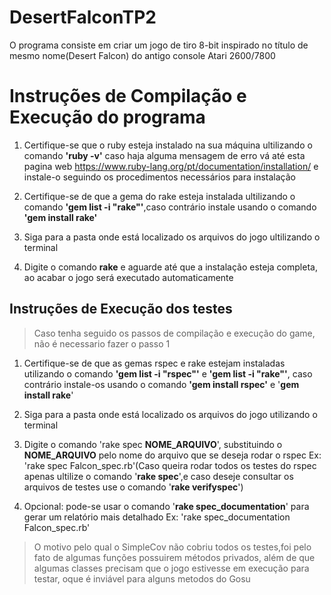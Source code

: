 # DesertFalconTP2
O programa consiste em criar um jogo de tiro 8-bit inspirado no título de mesmo nome(Desert Falcon) do antigo console Atari 2600/7800

# Instruções de Compilação e Execução do programa
1. Certifique-se que o ruby esteja instalado na sua máquina ultilizando o comando <b>'ruby -v'</b> caso haja alguma mensagem de erro vá até esta pagina web https://www.ruby-lang.org/pt/documentation/installation/ e instale-o seguindo os procedimentos necessários para instalação

2. Certifique-se de que a gema do rake esteja instalada ultilizando o comando <b>'gem list -i "rake"'</b>,caso contrário instale usando o comando <b>'gem install rake'</b>

3. Siga para a pasta onde está localizado os arquivos do jogo ultilizando o terminal

4. Digite o comando <b>rake</b> e aguarde até que a instalação esteja completa, ao acabar o jogo será executado automaticamente

## Instruções de Execução dos testes
> Caso tenha seguido os passos de compilação e execução do game, não é necessario fazer o passo 1 

1. Certifique-se de que as gemas rspec e rake estejam instaladas utilizando o comando <b>'gem list -i "rspec"'</b> e <b>'gem list -i "rake"'</b>, caso contrário instale-os usando o comando <b>'gem install rspec'</b> e '<b>gem install rake</b>'

2. Siga para a pasta onde está localizado os arquivos do jogo utilizando o terminal

3. Digite o comando 'rake spec <b>NOME_ARQUIVO</b>', substituindo o <b>NOME_ARQUIVO</b> pelo nome do arquivo
que se deseja rodar o rspec
Ex: 'rake spec Falcon_spec.rb'(Caso queira rodar todos os testes do rspec apenas ultilize o comando '<b>rake spec</b>',e caso deseje consultar os arquivos de testes use o comando '<b>rake verifyspec</b>')

4. Opcional: pode-se usar o comando '<b>rake spec_documentation</b>' para gerar um relatório mais detalhado
Ex: 'rake spec_documentation Falcon_spec.rb'

> O motivo pelo qual o SimpleCov não cobriu todos os testes,foi pelo fato de algumas funções possuirem métodos privados, além de que algumas classes precisam que o jogo estivesse em execução para testar, oque é inviável para alguns metodos do Gosu
